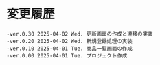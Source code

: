 # 変更履歴

	-ver.0.30 2025-04-02 Wed. 更新画面の作成と遷移の実装
	-ver.0.20 2025-04-02 Wed. 新規登録処理の実装
	-ver.0.10 2025-04-01 Tue. 商品一覧画面の作成
	-ver.0.00 2025-04-01 Tue. プロジェクト作成
